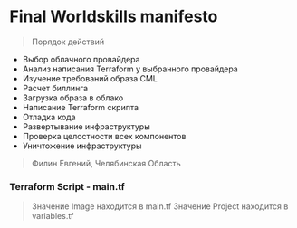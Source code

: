 # Final Worldskills manifesto
> Порядок действий
* Выбор облачного провайдера
* Анализ написания Terraform у выбранного провайдера
* Изучение требований образа CML
* Расчет биллинга
* Загрузка образа в облако
* Написание Terraform скрипта
* Отладка кода
* Развертывание инфраструктуры
* Проверка целостности всех компонентов
* Уничтожение инфраструктуры
> Филин Евгений, Челябинская Область
### Terraform Script - main.tf
> Значение Image находится в main.tf
> Значение Project находится в variables.tf
